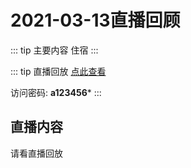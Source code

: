 #  2021-03-13直播回顾

::: tip 主要内容
住宿
:::

::: tip 直播回放
 [点此查看](https://bham-ac-uk.zoom.us/rec/share/aMBzAfMxQmxSdFT7F04KxAcCJc6t3nKxoohtv-d1WhGBzhW38b7RX4OobF045JjW.7_mDtKyjDoG3KWOj)
 
 访问密码: **a123456***
:::

## 直播内容
请看直播回放